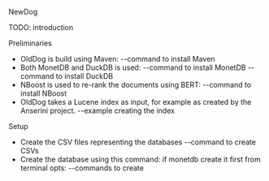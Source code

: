 NewDog

TODO: introduction

Preliminaries

* OldDog is build using Maven:
--command to install Maven
* Both MonetDB and DuckDB is used:
--command to install MonetDB
--command to install DuckDB
* NBoost is used to re-rank the documents using BERT:
--command to install NBoost
* OldDog takes a Lucene index as input, for example as created by the Anserini project. 
--example creating the index

Setup
* Create the CSV files representing the databases
--command to create CSVs
* Create the database using this command:
if monetdb create it first from terminal
opts:
--commands to create 


